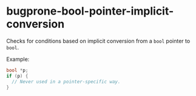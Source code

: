 # bugprone-bool-pointer-implicit-conversion

Checks for conditions based on implicit conversion from a `bool` pointer
to `bool`.

Example:

``` c++
bool *p;
if (p) {
  // Never used in a pointer-specific way.
}
```
